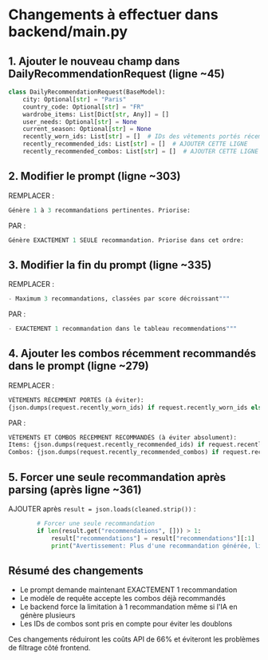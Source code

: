 # Changements à effectuer dans backend/main.py

## 1. Ajouter le nouveau champ dans DailyRecommendationRequest (ligne ~45)

```python
class DailyRecommendationRequest(BaseModel):
    city: Optional[str] = "Paris"
    country_code: Optional[str] = "FR"
    wardrobe_items: List[Dict[str, Any]] = []
    user_needs: Optional[str] = None
    current_season: Optional[str] = None
    recently_worn_ids: List[str] = []  # IDs des vêtements portés récemment
    recently_recommended_ids: List[str] = []  # AJOUTER CETTE LIGNE
    recently_recommended_combos: List[str] = []  # AJOUTER CETTE LIGNE
```

## 2. Modifier le prompt (ligne ~303)

REMPLACER :
```python
Génère 1 à 3 recommandations pertinentes. Priorise:
```

PAR :
```python
Génère EXACTEMENT 1 SEULE recommandation. Priorise dans cet ordre:
```

## 3. Modifier la fin du prompt (ligne ~335)

REMPLACER :
```python
- Maximum 3 recommandations, classées par score décroissant"""
```

PAR :
```python
- EXACTEMENT 1 recommandation dans le tableau recommendations"""
```

## 4. Ajouter les combos récemment recommandés dans le prompt (ligne ~279)

REMPLACER :
```python
VÊTEMENTS RÉCEMMENT PORTÉS (à éviter):
{json.dumps(request.recently_worn_ids) if request.recently_worn_ids else "Aucun"}
```

PAR :
```python
VÊTEMENTS ET COMBOS RÉCEMMENT RECOMMANDÉS (à éviter absolument):
Items: {json.dumps(request.recently_recommended_ids) if request.recently_recommended_ids else "Aucun"}
Combos: {json.dumps(request.recently_recommended_combos) if request.recently_recommended_combos else "Aucun"}
```

## 5. Forcer une seule recommandation après parsing (après ligne ~361)

AJOUTER après `result = json.loads(cleaned.strip())` :
```python
        # Forcer une seule recommandation
        if len(result.get("recommendations", [])) > 1:
            result["recommendations"] = result["recommendations"][:1]
            print("Avertissement: Plus d'une recommandation générée, limité à 1")
```

## Résumé des changements
- Le prompt demande maintenant EXACTEMENT 1 recommandation
- Le modèle de requête accepte les combos déjà recommandés
- Le backend force la limitation à 1 recommandation même si l'IA en génère plusieurs
- Les IDs de combos sont pris en compte pour éviter les doublons

Ces changements réduiront les coûts API de 66% et éviteront les problèmes de filtrage côté frontend.